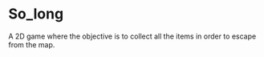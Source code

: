 # So_long
A 2D game where the objective is to collect all the items in order to escape from the map.
